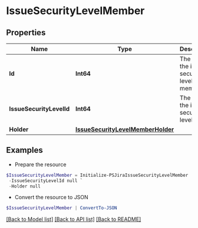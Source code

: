 # IssueSecurityLevelMember
## Properties

Name | Type | Description | Notes
------------ | ------------- | ------------- | -------------
**Id** | **Int64** | The ID of the issue security level member. | 
**IssueSecurityLevelId** | **Int64** | The ID of the issue security level. | 
**Holder** | [**IssueSecurityLevelMemberHolder**](IssueSecurityLevelMemberHolder.md) |  | 

## Examples

- Prepare the resource
```powershell
$IssueSecurityLevelMember = Initialize-PSJiraIssueSecurityLevelMember  -Id null `
 -IssueSecurityLevelId null `
 -Holder null
```

- Convert the resource to JSON
```powershell
$IssueSecurityLevelMember | ConvertTo-JSON
```

[[Back to Model list]](../README.md#documentation-for-models) [[Back to API list]](../README.md#documentation-for-api-endpoints) [[Back to README]](../README.md)

